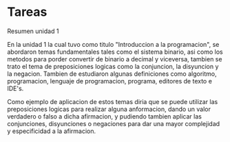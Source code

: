 # Tareas

Resumen unidad 1

En la unidad 1 la cual tuvo como titulo "Introduccion a la programacion", se abordaron temas fundamentales tales como el sistema binario, asi como los metodos para porder convertir de binario a decimal y viceversa, tambien se trato el tema de preposiciones logicas como la conjuncion, la disyuncion y la negacion. Tambien de estudiaron algunas definiciones como algoritmo, programacion, lenguaje de programacion, programa, editores de texto e IDE's.

Como ejemplo de aplicacion de estos temas diria que se puede utilizar las preposiciones logicas para realizar alguna anformacion, dando un valor verdadero o falso a dicha afirmacion, y pudiendo tambien aplicar las conjunciones, disyunciones o negaciones para dar una mayor complejidad y especificidad a la afirmacion.